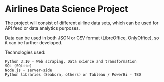 # Airlines Data Science Project

The project will consist of different airline data sets, which can be used for API feed or data analytics purposes.

Data can be used in both JSON or CSV format (LibreOffice, OnlyOffice), so it can be further developed.

Technologies used:

    Python 3.10 - Web scraping, Data science and transformation
    SQL (SQLite)
    Node.js - server-side
    Python libraries (Seaborn, others) or Tableau / PowerBi - TBD

